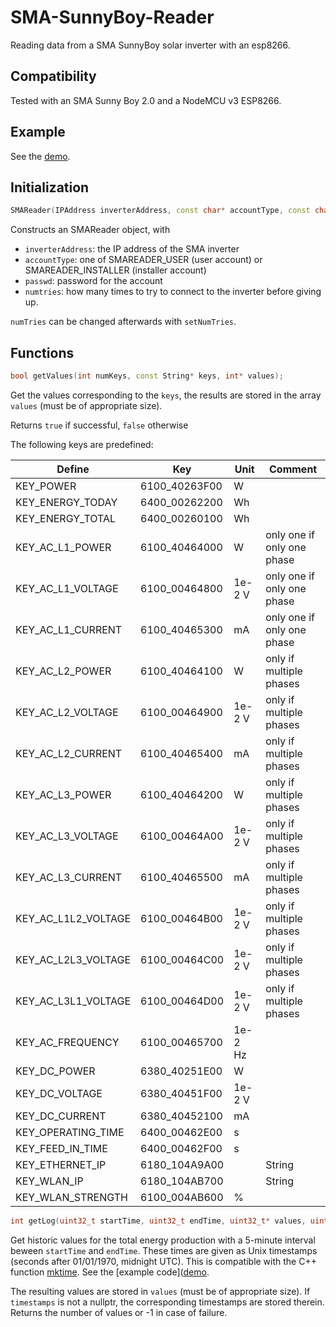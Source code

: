 # SMA-SunnyBoy-Reader
Reading data from a SMA SunnyBoy solar inverter with an esp8266.

## Compatibility

Tested with an SMA Sunny Boy 2.0 and a NodeMCU v3 ESP8266.

## Example

See the [demo](https://github.com/pkoerber/SMA-SunnyBoy-Reader/blob/main/examples/SMAReader_Demo/SMAReader_Demo.ino).

## Initialization

```C++
SMAReader(IPAddress inverterAddress, const char* accountType, const char* passwd, byte numTries=5);
```

Constructs an SMAReader object, with 
- `inverterAddress`: the IP address of the SMA inverter
- `accountType`: one of SMAREADER_USER (user account) or SMAREADER_INSTALLER (installer account)
- `passwd`: password for the account
- `numtries`: how many times to try to connect to the inverter before giving up.

`numTries` can be changed afterwards with `setNumTries`.

## Functions

```C++
bool getValues(int numKeys, const String* keys, int* values);
```
Get the values corresponding to the `keys`, the results are stored in the array `values` (must be of appropriate size).

Returns `true` if successful, `false` otherwise


The following keys are predefined:

| Define            | Key         | Unit    | Comment                  |
|-------------------|-------------|---------|--------------------------|
|KEY_POWER          |6100_40263F00|  W      |                          |
|KEY_ENERGY_TODAY   |6400_00262200| Wh      |                          |
|KEY_ENERGY_TOTAL   |6400_00260100| Wh      |                          |
|KEY_AC_L1_POWER    |6100_40464000| W       |only one if only one phase|
|KEY_AC_L1_VOLTAGE  |6100_00464800| 1e-2 V  |only one if only one phase|
|KEY_AC_L1_CURRENT  |6100_40465300| mA      |only one if only one phase|
|KEY_AC_L2_POWER    |6100_40464100| W       |only if multiple phases   |
|KEY_AC_L2_VOLTAGE  |6100_00464900| 1e-2 V  |only if multiple phases   |
|KEY_AC_L2_CURRENT  |6100_40465400| mA      |only if multiple phases   |
|KEY_AC_L3_POWER    |6100_40464200| W       |only if multiple phases   |
|KEY_AC_L3_VOLTAGE  |6100_00464A00| 1e-2 V  |only if multiple phases   |
|KEY_AC_L3_CURRENT  |6100_40465500| mA      |only if multiple phases   |
|KEY_AC_L1L2_VOLTAGE|6100_00464B00| 1e-2 V  |only if multiple phases   |
|KEY_AC_L2L3_VOLTAGE|6100_00464C00| 1e-2 V  |only if multiple phases   |
|KEY_AC_L3L1_VOLTAGE|6100_00464D00| 1e-2 V  |only if multiple phases   |
|KEY_AC_FREQUENCY   |6100_00465700| 1e-2 Hz |                          | 
|KEY_DC_POWER       |6380_40251E00| W       |                          |
|KEY_DC_VOLTAGE     |6380_40451F00| 1e-2 V  |                          |
|KEY_DC_CURRENT     |6380_40452100| mA      |                          |
|KEY_OPERATING_TIME |6400_00462E00| s       |                          |
|KEY_FEED_IN_TIME   |6400_00462F00| s       |                          |
|KEY_ETHERNET_IP    |6180_104A9A00|         | String                   |
|KEY_WLAN_IP        |6180_104AB700|         | String                   |
|KEY_WLAN_STRENGTH  |6100_004AB600| %       |                          |


```C++
int getLog(uint32_t startTime, uint32_t endTime, uint32_t* values, uint32_t* timestamps=nullptr);
```

Get historic values for the total energy production with a 5-minute interval beween `startTime` and `endTime`.
These times are given as Unix timestamps (seconds after 01/01/1970, midnight UTC). This is compatible with the C++ function [mktime](http://www.cplusplus.com/reference/ctime/mktime/). See the [example code]([demo](https://github.com/pkoerber/SMA-SunnyBoy-Reader/blob/main/examples/SMAReader_Demo/SMAReader_Demo.ino).

The resulting values are stored in `values` (must be of appropriate size). If `timestamps` is not a nullptr, the corresponding timestamps are stored therein.
Returns the number of values or -1 in case of failure.





